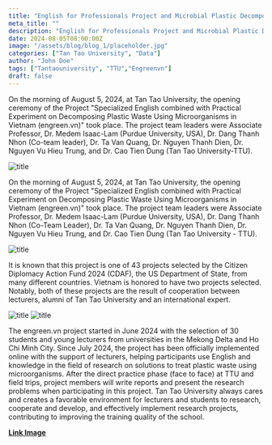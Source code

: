 ```yaml
---
title: "English for Professionals Project and Microbial Plastic Decomposition Experiment Deployed at Tan Tao University"
meta_title: ""
description: "English for Professionals Project and Microbial Plastic Decomposition Experiment Deployed at Tan Tao University"
date: 2024-08-05T08:00:00Z
image: "/assets/blog/blog_1/placeholder.jpg"
categories: ["Tan Tao University", "Data"]
author: "John Doe"
tags: ["Tantaouniversity", "TTU","Engreenvn"]
draft: false
---
```


On the morning of August 5, 2024, at Tan Tao University, the opening ceremony of the Project "Specialized English combined with Practical Experiment on Decomposing Plastic Waste Using Microorganisms in Vietnam (engreen.vn)" took place. The project team leaders were Associate Professor, Dr. Medem Isaac-Lam (Purdue University, USA), Dr. Dang Thanh Nhon (Co-team leader), Dr. Ta Van Quang, Dr. Nguyen Thanh Dien, Dr. Nguyen Vu Hieu Trung, and Dr. Cao Tien Dung (Tan Tao University-TTU).

![title](/assets/blog/blog_1/image_1.jpg)

On the morning of August 5, 2024, at Tan Tao University, the opening ceremony of the Project "Specialized English combined with Practical Experiment on Decomposing Plastic Waste Using Microorganisms in Vietnam (engreen.vn)" took place. The project team leaders were Associate Professor, Dr. Medem Isaac-Lam (Purdue University, USA), Dr. Dang Thanh Nhon (Co-Team Leader), Dr. Ta Van Quang, Dr. Nguyen Thanh Dien, Dr. Nguyen Vu Hieu Trung, and Dr. Cao Tien Dung (Tan Tao University - TTU).

![title](/assets/blog/blog_1/image_2.jpg)

It is known that this project is one of 43 projects selected by the Citizen Diplomacy Action Fund 2024 (CDAF), the US Department of State, from many different countries. Vietnam is honored to have two projects selected. Notably, both of these projects are the result of cooperation between lecturers, alumni of Tan Tao University and an international expert.

![title](/assets/blog/blog_1/image_3.jpg)
![title](/assets/blog/blog_1/image_4.jpg)

The engreen.vn project started in June 2024 with the selection of 30 students and young lecturers from universities in the Mekong Delta and Ho Chi Minh City. Since July 2024, the project has been officially implemented online with the support of lecturers, helping participants use English and knowledge in the field of research on solutions to treat plastic waste using microorganisms. After the direct practice phase (face to face) at TTU and field trips, project members will write reports and present the research problems when participating in this project. Tan Tao University always cares and creates a favorable environment for lecturers and students to research, cooperate and develop, and effectively implement research projects, contributing to improving the training quality of the school.

<b>[Link Image](https://drive.google.com/drive/folders/1d29EANAHEgIKkSqfY51iyKwIcajJ6jfw?usp=sharing)</b>